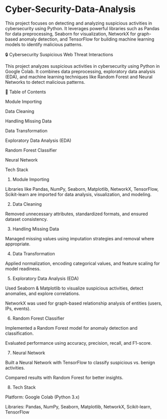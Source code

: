 # Cyber-Security-Data-Analysis
This project focuses on detecting and analyzing suspicious activities in cybersecurity using Python. It leverages powerful libraries such as Pandas for data preprocessing, Seaborn for visualization, NetworkX for graph-based anomaly detection, and TensorFlow for building machine learning models to identify malicious patterns.


🔒 Cybersecurity Suspicious Web Threat Interactions

This project analyzes suspicious activities in cybersecurity using Python in Google Colab. It combines data preprocessing, exploratory data analysis (EDA), and machine learning techniques like Random Forest and Neural Networks to detect malicious patterns.


📑 Table of Contents


Module Importing

Data Cleaning

Handling Missing Data

Data Transformation

Exploratory Data Analysis (EDA)

Random Forest Classifier

Neural Network

Tech Stack


1. Module Importing

Libraries like Pandas, NumPy, Seaborn, Matplotlib, NetworkX, TensorFlow, Scikit-learn are imported for data analysis, visualization, and modeling.


2. Data Cleaning

Removed unnecessary attributes, standardized formats, and ensured dataset consistency.


3. Handling Missing Data

Managed missing values using imputation strategies and removal where appropriate.


4. Data Transformation

Applied normalization, encoding categorical values, and feature scaling for model readiness.


5. Exploratory Data Analysis (EDA)

Used Seaborn & Matplotlib to visualize suspicious activities, detect anomalies, and explore correlations.

NetworkX was used for graph-based relationship analysis of entities (users, IPs, events).


6. Random Forest Classifier

Implemented a Random Forest model for anomaly detection and classification.

Evaluated performance using accuracy, precision, recall, and F1-score.


7. Neural Network

Built a Neural Network with TensorFlow to classify suspicious vs. benign activities.

Compared results with Random Forest for better insights.


8. Tech Stack

Platform: Google Colab (Python 3.x)

Libraries: Pandas, NumPy, Seaborn, Matplotlib, NetworkX, Scikit-learn, TensorFlow
